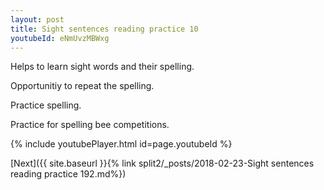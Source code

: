 ```yaml
---
layout: post
title: Sight sentences reading practice 10
youtubeId: eNmUvzMBWxg
---
```

 
 
Helps to learn sight words and their spelling.

Opportunitiy to repeat the spelling. 

Practice spelling. 
 
Practice for spelling bee competitions. 
 
{% include youtubePlayer.html id=page.youtubeId %}
 
 

[Next]({{ site.baseurl }}{% link  split2/_posts/2018-02-23-Sight sentences reading practice 192.md%})
 
